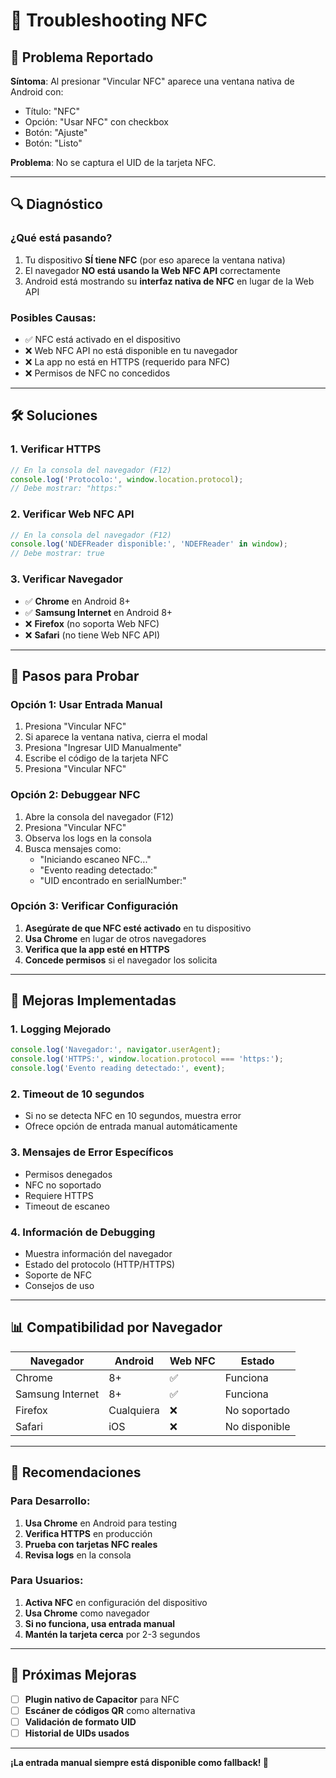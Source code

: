 # 🔧 Troubleshooting NFC

## 🚨 **Problema Reportado**

**Síntoma**: Al presionar "Vincular NFC" aparece una ventana nativa de Android con:
- Título: "NFC"
- Opción: "Usar NFC" con checkbox
- Botón: "Ajuste"
- Botón: "Listo"

**Problema**: No se captura el UID de la tarjeta NFC.

---

## 🔍 **Diagnóstico**

### **¿Qué está pasando?**
1. Tu dispositivo **SÍ tiene NFC** (por eso aparece la ventana nativa)
2. El navegador **NO está usando la Web NFC API** correctamente
3. Android está mostrando su **interfaz nativa de NFC** en lugar de la Web API

### **Posibles Causas:**
- ✅ NFC está activado en el dispositivo
- ❌ Web NFC API no está disponible en tu navegador
- ❌ La app no está en HTTPS (requerido para NFC)
- ❌ Permisos de NFC no concedidos

---

## 🛠️ **Soluciones**

### **1. Verificar HTTPS**
```javascript
// En la consola del navegador (F12)
console.log('Protocolo:', window.location.protocol);
// Debe mostrar: "https:"
```

### **2. Verificar Web NFC API**
```javascript
// En la consola del navegador (F12)
console.log('NDEFReader disponible:', 'NDEFReader' in window);
// Debe mostrar: true
```

### **3. Verificar Navegador**
- ✅ **Chrome** en Android 8+
- ✅ **Samsung Internet** en Android 8+
- ❌ **Firefox** (no soporta Web NFC)
- ❌ **Safari** (no tiene Web NFC API)

---

## 📱 **Pasos para Probar**

### **Opción 1: Usar Entrada Manual**
1. Presiona "Vincular NFC"
2. Si aparece la ventana nativa, cierra el modal
3. Presiona "Ingresar UID Manualmente"
4. Escribe el código de la tarjeta NFC
5. Presiona "Vincular NFC"

### **Opción 2: Debuggear NFC**
1. Abre la consola del navegador (F12)
2. Presiona "Vincular NFC"
3. Observa los logs en la consola
4. Busca mensajes como:
   - "Iniciando escaneo NFC..."
   - "Evento reading detectado:"
   - "UID encontrado en serialNumber:"

### **Opción 3: Verificar Configuración**
1. **Asegúrate de que NFC esté activado** en tu dispositivo
2. **Usa Chrome** en lugar de otros navegadores
3. **Verifica que la app esté en HTTPS**
4. **Concede permisos** si el navegador los solicita

---

## 🔧 **Mejoras Implementadas**

### **1. Logging Mejorado**
```javascript
console.log('Navegador:', navigator.userAgent);
console.log('HTTPS:', window.location.protocol === 'https:');
console.log('Evento reading detectado:', event);
```

### **2. Timeout de 10 segundos**
- Si no se detecta NFC en 10 segundos, muestra error
- Ofrece opción de entrada manual automáticamente

### **3. Mensajes de Error Específicos**
- Permisos denegados
- NFC no soportado
- Requiere HTTPS
- Timeout de escaneo

### **4. Información de Debugging**
- Muestra información del navegador
- Estado del protocolo (HTTP/HTTPS)
- Soporte de NFC
- Consejos de uso

---

## 📊 **Compatibilidad por Navegador**

| Navegador | Android | Web NFC | Estado |
|-----------|---------|---------|--------|
| Chrome | 8+ | ✅ | Funciona |
| Samsung Internet | 8+ | ✅ | Funciona |
| Firefox | Cualquiera | ❌ | No soportado |
| Safari | iOS | ❌ | No disponible |

---

## 🎯 **Recomendaciones**

### **Para Desarrollo:**
1. **Usa Chrome** en Android para testing
2. **Verifica HTTPS** en producción
3. **Prueba con tarjetas NFC reales**
4. **Revisa logs** en la consola

### **Para Usuarios:**
1. **Activa NFC** en configuración del dispositivo
2. **Usa Chrome** como navegador
3. **Si no funciona, usa entrada manual**
4. **Mantén la tarjeta cerca** por 2-3 segundos

---

## 🚀 **Próximas Mejoras**

- [ ] **Plugin nativo de Capacitor** para NFC
- [ ] **Escáner de códigos QR** como alternativa
- [ ] **Validación de formato UID**
- [ ] **Historial de UIDs usados**

---

**¡La entrada manual siempre está disponible como fallback! 🎉** 